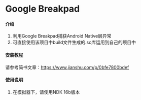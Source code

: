 # Google Breakpad

#### 介绍
1. 利用Google Breakpad捕获Android Native层异常
2. 可直接使用该项目中build文件生成的.so库运用到自己的项目中

#### 安装教程
请参考简书文章：https://www.jianshu.com/p/0bfe7800bdef

#### 使用说明
1. 在模拟器下，请使用NDK 16b版本